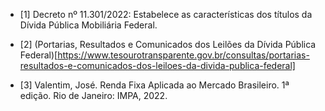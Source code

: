 
- [1] Decreto nº 11.301/2022: Estabelece as características dos títulos da Dívida Pública Mobiliária Federal.

- [2] (Portarias, Resultados e Comunicados dos Leilões da Dívida Pública Federal)[https://www.tesourotransparente.gov.br/consultas/portarias-resultados-e-comunicados-dos-leiloes-da-divida-publica-federal]

- [3] Valentim, José. Renda Fixa Aplicada ao Mercado Brasileiro. 1ª edição. Rio de Janeiro: IMPA, 2022.
